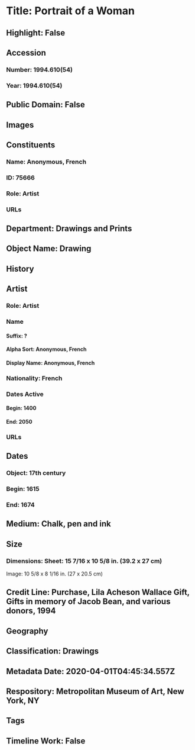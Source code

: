 # Title: Portrait of a Woman
## Highlight: False
## Accession
### Number: 1994.610(54)
### Year: 1994.610(54)
## Public Domain: False
## Images
## Constituents
### Name: Anonymous, French
### ID: 75666
### Role: Artist
### URLs
## Department: Drawings and Prints
## Object Name: Drawing
## History
## Artist
### Role: Artist
### Name
#### Suffix: ?
#### Alpha Sort: Anonymous, French
#### Display Name: Anonymous, French
### Nationality: French
### Dates Active
#### Begin: 1400
#### End: 2050
### URLs
## Dates
### Object: 17th century
### Begin: 1615
### End: 1674
## Medium: Chalk, pen and ink
## Size
### Dimensions: Sheet: 15 7/16 x 10 5/8 in. (39.2 x 27 cm)
Image: 10 5/8 x 8 1/16 in. (27 x 20.5 cm)
## Credit Line: Purchase, Lila Acheson Wallace Gift, Gifts in memory of Jacob Bean, and various donors, 1994
## Geography
## Classification: Drawings
## Metadata Date: 2020-04-01T04:45:34.557Z
## Respository: Metropolitan Museum of Art, New York, NY
## Tags
## Timeline Work: False